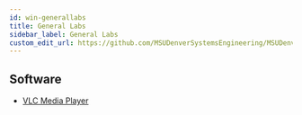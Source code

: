 ```yaml
---
id: win-generallabs
title: General Labs
sidebar_label: General Labs
custom_edit_url: https://github.com/MSUDenverSystemsEngineering/MSUDenverSystemsEngineering.github.io/edit/source/docs/image-win-generallabs.md
---
```


## Software
* [VLC Media Player](package-win-vlc.md)
